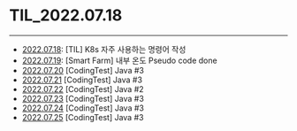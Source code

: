# TIL_2022.07.18

***

- [2022.07.18](https://nayeonkeum.tistory.com/3): [TIL] K8s 자주 사용하는 명령어 작성
- [2022.07.19](https://github.com/yxbxn/smart_farm/pull/7): [Smart Farm] 내부 온도 Pseudo code done
- [2022.07.20](https://github.com/NayeonKeum/Algo-java/tree/master/Section1) [CodingTest] Java #3
- [2022.07.21](https://github.com/NayeonKeum/Algo-java/tree/master/Section1) [CodingTest] Java #3
- [2022.07.22](https://github.com/NayeonKeum/Algo-java/tree/master/Section1) [CodingTest] Java #2
- [2022.07.23](https://github.com/NayeonKeum/Algo-java/tree/master/Section1) [CodingTest] Java #3
- [2022.07.24](https://github.com/NayeonKeum/Algo-java/tree/master/Section1) [CodingTest] Java #3
- [2022.07.25](https://github.com/NayeonKeum/Algo-java/tree/master/Section1) [CodingTest] Java #3
